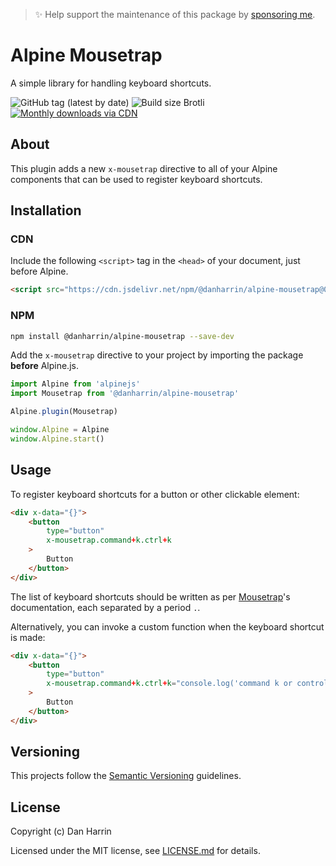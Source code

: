 > ✨ Help support the maintenance of this package by [sponsoring me](https://github.com/sponsors/danharrin).

# Alpine Mousetrap

A simple library for handling keyboard shortcuts.

![GitHub tag (latest by date)](https://img.shields.io/github/v/tag/danharrin/alpine-mousetrap?label=version&style=flat-square)
![Build size Brotli](https://img.badgesize.io/danharrin/alpine-mousetrap/master/dist/alpine-mousetrap.js.svg?compression=gzip&style=flat-square&color=green)
[![Monthly downloads via CDN](https://data.jsdelivr.com/v1/package/npm/@danharrin/alpine-mousetrap/badge)](https://www.jsdelivr.com/package/npm/@danharrin/alpine-mousetrap)

## About

This plugin adds a new `x-mousetrap` directive to all of your Alpine components that can be used to register keyboard shortcuts.

## Installation

### CDN

Include the following `<script>` tag in the `<head>` of your document, just before Alpine.

```html
<script src="https://cdn.jsdelivr.net/npm/@danharrin/alpine-mousetrap@0.x.x/dist/alpine-mousetrap.js" defer></script>
```

### NPM

```bash
npm install @danharrin/alpine-mousetrap --save-dev
```

Add the `x-mousetrap` directive to your project by importing the package **before** Alpine.js.

```js
import Alpine from 'alpinejs'
import Mousetrap from '@danharrin/alpine-mousetrap'

Alpine.plugin(Mousetrap)

window.Alpine = Alpine
window.Alpine.start()
```

## Usage

To register keyboard shortcuts for a button or other clickable element:

```html
<div x-data="{}">
    <button
        type="button"
        x-mousetrap.command+k.ctrl+k
    >
        Button
    </button>
</div>
```

The list of keyboard shortcuts should be written as per [Mousetrap](https://github.com/ccampbell/mousetrap)'s documentation, each separated by a period `.`.

Alternatively, you can invoke a custom function when the keyboard shortcut is made:

```html
<div x-data="{}">
    <button
        type="button"
        x-mousetrap.command+k.ctrl+k="console.log('command k or control k')"
    >
        Button
    </button>
</div>
```

## Versioning

This projects follow the [Semantic Versioning](https://semver.org/) guidelines.

## License

Copyright (c) Dan Harrin

Licensed under the MIT license, see [LICENSE.md](LICENSE.md) for details.